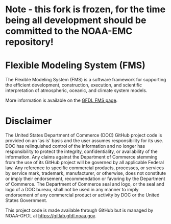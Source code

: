 # Note - this fork is frozen, for the time being all development should be committed to the NOAA-EMC repository!

# Flexible Modeling System (FMS)

The Flexible Modeling System (FMS) is a software framework for supporting the 
efficient development, construction, execution, and scientific interpretation
of atmospheric, oceanic, and climate system models.

More information is available on the [GFDL FMS page](http://www.gfdl.noaa.gov/fms).

# Disclaimer

The United States Department of Commerce (DOC) GitHub project code is provided
on an 'as is' basis and the user assumes responsibility for its use. DOC has
relinquished control of the information and no longer has responsibility to
protect the integrity, confidentiality, or availability of the information. Any
claims against the Department of Commerce stemming from the use of its GitHub
project will be governed by all applicable Federal law. Any reference to
specific commercial products, processes, or services by service mark,
trademark, manufacturer, or otherwise, does not constitute or imply their
endorsement, recommendation or favoring by the Department of Commerce. The
Department of Commerce seal and logo, or the seal and logo of a DOC bureau,
shall not be used in any manner to imply endorsement of any commercial product
or activity by DOC or the United States Government.

This project code is made available through GitHub but is managed by NOAA-GFDL
at https://gitlab.gfdl.noaa.gov.
